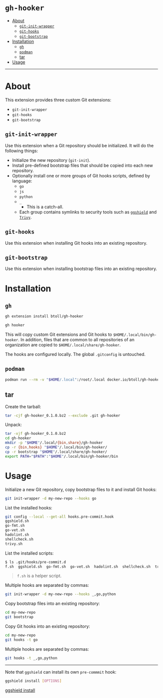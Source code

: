 # `gh-hooker`

- [About](#about)
    + [`git-init-wrapper`](#git-init-wrapper)
    + [`git-hooks`](#git-hooks)
    + [`git-bootstrap`](#git-bootstrap)
- [Installation](#installation)
    + [`gh`](#gh)
    + [`podman`](#podman)
    + [tar](#tar)
- [Usage](#Usage)

---

# About

This extension provides three custom Git extensions:

- `git-init-wrapper`
- `git-hooks`
- `git-bootstrap`

## `git-init-wrapper`

Use this extension when a Git repository should be initialized.  It will do the following things:

- Initialize the new repository (`git-init`).
- Install pre-defined bootstrap files that should be copied into each new repository.
- Optionally install one or more groups of Git hooks scripts, defined by language:
    + `go`
    + `js`
    + `python`
    + `_`
        - This is a catch-all.
    + Each group contains symlinks to security tools such as [`ggshield`](https://github.com/GitGuardian/ggshield) and [`Trivy`](https://github.com/aquasecurity/trivy).

## `git-hooks`

Use this extension when installing Git hooks into an existing repository.

## `git-bootstrap`

Use this extension when installing bootstrap files into an existing repository.

# Installation

## `gh`

```bash
gh extension install btoll/gh-hooker
```

```bash
gh hooker
```

This will copy custom Git extensions and Git hooks to `$HOME/.local/bin/gh-hooker`.  In addition, files that are common to all repositories of an organization are copied to `$HOME/.local/share/gh-hooker`.

The hooks are configured locally.  The global `.gitconfig` is untouched.

## `podman`

```bash
podman run --rm -v "$HOME/.local":/root/.local docker.io/btoll/gh-hooker:latest
```

## tar

Create the tarball:

```bash
tar -cjf gh-hooker_0.1.0.bz2 --exclude .git gh-hooker
```

Unpack:

```bash
tar -xjf gh-hooker_0.1.0.bz2
cd gh-hooker
mkdir -p "$HOME"/.local/{bin,share}/gh-hooker
cp -r {bin,hooks} "$HOME"/.local/bin/gh-hooker/
cp -r bootstrap "$HOME"/.local/share/gh-hooker/
export PATH="$PATH":"$HOME"/.local/bin/gh-hooker/bin
```

# Usage

Initialize a new Git repository, copy bootstrap files to it and install Git hooks:

```bash
git init-wrapper -d my-new-repo --hooks go
```

List the installed hooks:

```bash
git config --local --get-all hooks.pre-commit.hook
ggshield.sh
go-fmt.sh
go-vet.sh
hadolint.sh
shellcheck.sh
trivy.sh
```

List the installed scripts:

```bash
$ ls .git/hooks/pre-commit.d
f.sh  ggshield.sh  go-fmt.sh  go-vet.sh  hadolint.sh  shellcheck.sh  trivy.sh
```

> `f.sh` is a helper script.

Multiple hooks are separated by commas:

```bash
git init-wrapper -d my-new-repo --hooks _,go,python
```

Copy bootstrap files into an existing repository:

```bash
cd my-new-repo
git bootstrap
```

Copy Git hooks into an existing repository:

```bash
cd my-new-repo
git hooks -t go
```

Multiple hooks are separated by commas:

```bash
git hooks -t _,go,python
```

---

Note that `ggshield` can install its own `pre-commmit` hook:

```bash
ggshield install [OPTIONS]
```

[ggshield install](https://docs.gitguardian.com/ggshield-docs/reference/install)

